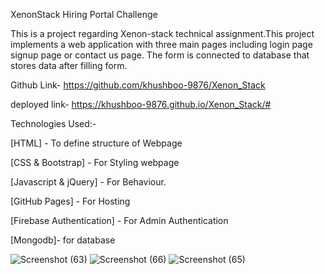 
XenonStack Hiring Portal Challenge

This is a project regarding Xenon-stack technical assignment.This project implements a web application with three main pages including login page signup page or contact us page. The form
is connected to database that stores data after filling form. 


Github Link- https://github.com/khushboo-9876/Xenon_Stack

deployed link- https://khushboo-9876.github.io/Xenon_Stack/#

Technologies Used:-

[HTML] - To define structure of Webpage

[CSS & Bootstrap] - For Styling webpage

[Javascript & jQuery] - For Behaviour.

[GitHub Pages] - For Hosting

[Firebase Authentication] - For Admin Authentication

[Mongodb]- for database


![Screenshot (63)](https://github.com/khushboo-9876/Xenon_Stack/assets/126168471/aa99f932-91c7-4b70-8b95-8e3e1d19b76e)
![Screenshot (66)](https://github.com/khushboo-9876/Xenon_Stack/assets/126168471/fa06ce95-675d-4f8c-9cb6-b48e2d2d4e97)
![Screenshot (65)](https://github.com/khushboo-9876/Xenon_Stack/assets/126168471/00847fee-4ca2-4046-b84d-ee02cb9553a5)
